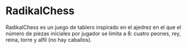 RadikalChess
============

RadikalChess es un juego de tablero inspirado en el ajedrez en el que el número de piezas iniciales por jugador se limita a 8: cuatro peones, rey, reina, torre y alfil (no hay caballos).
